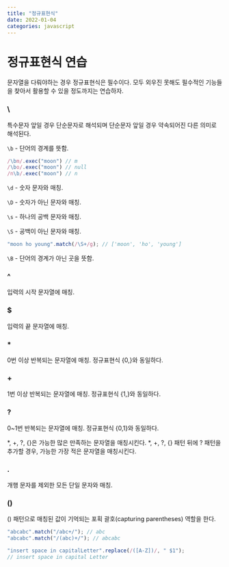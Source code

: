 ```yaml
---
title: "정규표현식"
date: 2022-01-04
categories: javascript
---
```


# 정규표현식 연습

문자열을 다뤄야하는 경우 정규표현식은 필수이다. 모두 외우진 못해도 필수적인 기능들을 찾아서 활용할 수 있을 정도까지는 연습하자.

### \

특수문자 앞일 경우 단순문자로 해석되며 단순문자 앞일 경우 약속되어진 다른 의미로 해석된다.

`\b` - 단어의 경계를 뜻함.

```javascript
/\bm/.exec("moon") // m
/\bo/.exec("moon") // null
/n\b/.exec("moon") // n
```

`\d` - 숫자 문자와 매칭.

`\D` - 숫자가 아닌 문자와 매칭.

`\s` - 하나의 공백 문자와 매칭.

`\S` - 공백이 아닌 문자와 매칭.

```javascript
"moon ho young".match(/\S+/g); // ['moon', 'ho', 'young']
```

`\B` - 단어의 경계가 아닌 곳을 뜻함.

### ^

입력의 시작 문자열에 매칭.

### $

입력의 끝 문자열에 매칭.

### \*

0번 이상 반복되는 문자열에 매칭. 정규표현식 {0,}와 동일하다.

### +

1번 이상 반복되는 문자열에 매칭. 정규표현식 {1,}와 동일하다.

### ?

0~1번 반복되는 문자열에 매칭. 정규표현식 {0,1}와 동일하다.

\*, +, ?, {}은 가능한 많은 만족하는 문자열을 매칭시킨다.
\*, +, ?, {} 패턴 뒤에 ? 패턴을 추가할 경우, 가능한 가장 적은 문자열을 매칭시킨다.

### .

개행 문자를 제외한 모든 단일 문자와 매칭.

### ()

() 패턴으로 매칭된 값이 기억되는 포획 괄호(capturing parentheses) 역할을 한다.

```javascript
"abcabc".match("/abc+/"); // abc
"abcabc".match("/(abc)+/"); // abcabc

"insert space in capitalLetter".replace(/([A-Z])/, " $1");
// insert space in capital Letter
```
